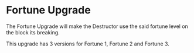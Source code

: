 # Fortune Upgrade

The Fortune Upgrade will make the Destructor use the said fortune level on the block its breaking.

This upgrade has 3 versions for Fortune 1, Fortune 2 and Fortune 3.